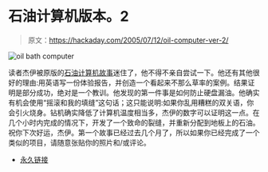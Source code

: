 # 石油计算机版本。2

> 原文：<https://hackaday.com/2005/07/12/oil-computer-ver-2/>

![oil bath computer](img/a22b2aac5e08c8b552bfa9c3891340e1.png)

读者杰伊被原版的[石油计算机故事](http://www.hackaday.com/entry/1234000287041976/)迷住了，他不得不亲自尝试一下。他还有其他很好的理由:用英语写一份体验报告，并创造一个看起来不那么草率的案例。结果证明是部分成功，绝对是一个教训。他发现的第一件事是如何防止硬盘漏油。他确实有机会使用“摇滚和我的填缝”这句话；这只能说明:如果你乱用糟糕的双关语，你会引火烧身。钻机确实降低了计算机温度相当多，杰伊的数字可以证明这一点。在几个小时内完成的情况下，开发了一个致命的裂缝，并重新分配到地板上的石油。祝你下次好运，杰伊。第一个故事已经过去几个月了，所以如果你已经完成了一个类似的项目，请随意张贴你的照片和/或评论。

*   [永久链接](http://haphazardhacks.blogspot.com/2005/07/ever-since-i-first-saw-oilcomputer-i.html)